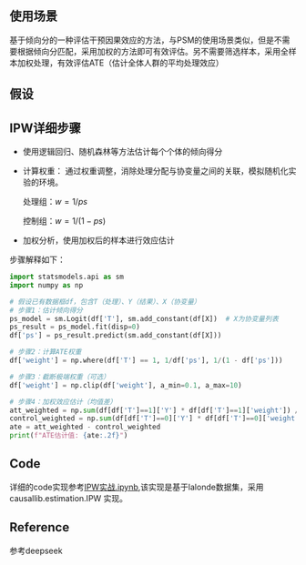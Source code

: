 ## 使用场景
基于倾向分的一种评估干预因果效应的方法，与PSM的使用场景类似，但是不需要根据倾向分匹配，采用加权的方法即可有效评估。另不需要筛选样本，采用全样本加权处理，有效评估ATE（估计全体人群的平均处理效应）


## 假设




## IPW详细步骤
- 使用逻辑回归、随机森林等方法估计每个个体的倾向得分
- 计算权重：
通过权重调整，消除处理分配与协变量之间的关联，模拟随机化实验的环境。

    处理组：$w = 1/ps$
    
    控制组：$w = 1 / (1-ps)$

- 加权分析，使用加权后的样本进行效应估计

步骤解释如下：

```python
import statsmodels.api as sm
import numpy as np

# 假设已有数据框df，包含T（处理）、Y（结果）、X（协变量）
# 步骤1：估计倾向得分
ps_model = sm.Logit(df['T'], sm.add_constant(df[X])  # X为协变量列表
ps_result = ps_model.fit(disp=0)
df['ps'] = ps_result.predict(sm.add_constant(df[X]))

# 步骤2：计算ATE权重
df['weight'] = np.where(df['T'] == 1, 1/df['ps'], 1/(1 - df['ps']))

# 步骤3：截断极端权重（可选）
df['weight'] = np.clip(df['weight'], a_min=0.1, a_max=10)

# 步骤4：加权效应估计（均值差）
att_weighted = np.sum(df[df['T']==1]['Y'] * df[df['T']==1]['weight']) / np.sum(df[df['T']==1]['weight'])
control_weighted = np.sum(df[df['T']==0]['Y'] * df[df['T']==0]['weight']) / np.sum(df[df['T']==0]['weight'])
ate = att_weighted - control_weighted
print(f"ATE估计值: {ate:.2f}")

```

## Code
详细的code实现参考[IPW实战.ipynb](https://github.com/crazicoco/dsArsenal/blob/main/casual%20inference/Observation%20data/casual%20effect%20evaluation/IPW/IPW%E5%AE%9E%E6%88%98.ipynb),该实现是基于lalonde数据集，采用causallib.estimation.IPW 实现。


## Reference
参考deepseek